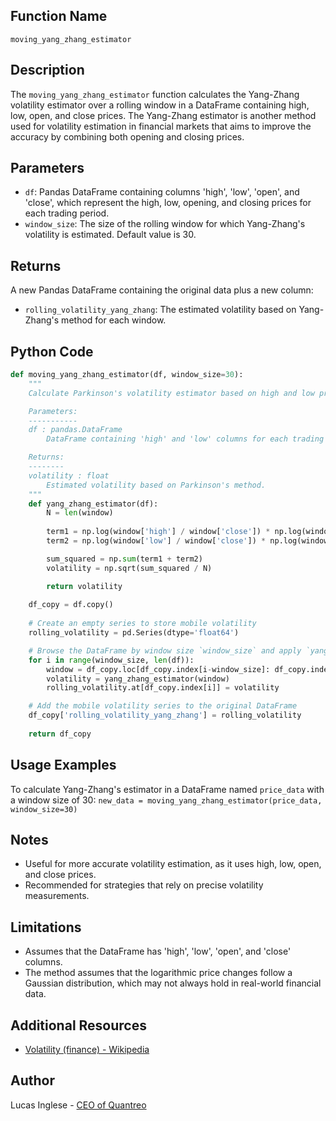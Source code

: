 
## Function Name
`moving_yang_zhang_estimator`

## Description
The `moving_yang_zhang_estimator` function calculates the Yang-Zhang volatility estimator over a rolling window in a DataFrame containing high, low, open, and close prices. The Yang-Zhang estimator is another method used for volatility estimation in financial markets that aims to improve the accuracy by combining both opening and closing prices.

## Parameters
- `df`: Pandas DataFrame containing columns 'high', 'low', 'open', and 'close', which represent the high, low, opening, and closing prices for each trading period.
- `window_size`: The size of the rolling window for which Yang-Zhang's volatility is estimated. Default value is 30.

## Returns
A new Pandas DataFrame containing the original data plus a new column:

- `rolling_volatility_yang_zhang`: The estimated volatility based on Yang-Zhang's method for each window.

## Python Code
```py
def moving_yang_zhang_estimator(df, window_size=30):
    """
    Calculate Parkinson's volatility estimator based on high and low prices.

    Parameters:
    -----------
    df : pandas.DataFrame
        DataFrame containing 'high' and 'low' columns for each trading period.

    Returns:
    --------
    volatility : float
        Estimated volatility based on Parkinson's method.
    """
    def yang_zhang_estimator(df):
        N = len(window)
    
        term1 = np.log(window['high'] / window['close']) * np.log(window['high'] / window['open'])
        term2 = np.log(window['low'] / window['close']) * np.log(window['low'] / window['open'])

        sum_squared = np.sum(term1 + term2)
        volatility = np.sqrt(sum_squared / N)

        return volatility
    
    df_copy = df.copy()
    
    # Create an empty series to store mobile volatility
    rolling_volatility = pd.Series(dtype='float64')

    # Browse the DataFrame by window size `window_size` and apply `yang_zhang_estimator`.
    for i in range(window_size, len(df)):
        window = df_copy.loc[df_copy.index[i-window_size]: df_copy.index[i]]
        volatility = yang_zhang_estimator(window)
        rolling_volatility.at[df_copy.index[i]] = volatility

    # Add the mobile volatility series to the original DataFrame
    df_copy['rolling_volatility_yang_zhang'] = rolling_volatility
    
    return df_copy
```


## Usage Examples

To calculate Yang-Zhang's estimator in a DataFrame named `price_data` with a window size of 30:
`new_data = moving_yang_zhang_estimator(price_data, window_size=30)`

## Notes
- Useful for more accurate volatility estimation, as it uses high, low, open, and close prices.
- Recommended for strategies that rely on precise volatility measurements.

## Limitations
- Assumes that the DataFrame has 'high', 'low', 'open', and 'close' columns.
- The method assumes that the logarithmic price changes follow a Gaussian distribution, which may not always hold in real-world financial data.

## Additional Resources
- [Volatility (finance) - Wikipedia](https://en.wikipedia.org/wiki/Volatility_(finance))

## Author
Lucas Inglese - [CEO of Quantreo](https://quantreo.com/)